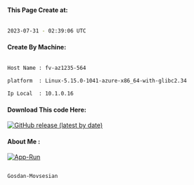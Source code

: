 
   
#### This Page Create at:

```bash

2023-07-31 - 02:39:06 UTC

```

#### Create By Machine:

```bash

Host Name : fv-az1235-564

platform  : Linux-5.15.0-1041-azure-x86_64-with-glibc2.34

Ip Local  : 10.1.0.16

```
#### Download This code Here:

[![GitHub release (latest by date)](https://img.shields.io/github/v/release/Gosdan-Movsesian/Gosdan?style=for-the-badge&label=Download)](https://github.com/Gosdan-Movsesian/Gosdan/releases) 

</p> 

#### About Me :

[![App-Run](https://github.com/Gosdan-Movsesian/Gosdan/actions/workflows/App-Run.yml/badge.svg)](https://github.com/Gosdan-Movsesian/Gosdan/actions/workflows/App-Run.yml)

```bash

Gosdan-Movsesian

```

